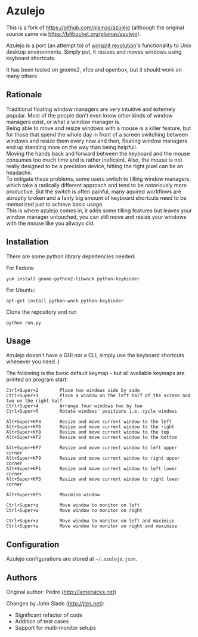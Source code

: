 # Azulejo

This is a fork of https://github.com/plainas/azulejo (although the original source came via https://bitbucket.org/plainas/azulejo).

Azulejo is a port (an attempt to) of [winsplit revolution](http://www.winsplit-revolution.com/)'s functionality to Unix desktop environments.
Simply put, it resizes and moves windows using keyboard shortcuts.

It has been tested on gnome2, xfce and openbox, but it should work on many others

## Rationale

Traditional floating window managers are very intuitive and extemely popular. Most of the people don't even know other kinds of window managers exist, or what a window manager is.  
Being able to move and resize windows with a mouse is a killer feature, but for those that spend the whole day in front of a screen switching between windows and resize them every now and then, floating window managers end up standing more on the way than being helpfull.  
Moving the hands back and forward between the keyboard and the mouse consumes too much time and is rather ineficient. Also, the mouse is not really designed to be a precision device, hitting the right pixel can be an headache.  
To mitigate these problems, some users switch to tilling window managers, which take a radically different approach and tend to be notoriously more productive. But the switch is often painful, many aquired workflows are abruptly broken and a fairly big amount of keyboard shortcuts need to be memorized just to achieve basic usage.  
This is where azulejo comes in, it adds some tilling features but leaves your window manager untouched, you can still move and resize your windows with the mouse like you allways did.

## Installation

There are some python library depedencies needed:

For Fedora:

    yum install gnome-python2-libwnck python-keybinder

For Ubuntu:

	apt-get install python-wnck python-keybinder

Clone the repository and run 

	python run.py

## Usage

Azulejo doesn't have a GUI nor a CLI, simply use the keyboard shortcuts whenever you need :)

The following is the basic default keymap - but all avaliable keymaps are printed on program start:

	Ctrl+Super+2		Place two windows side by side
	Ctrl+Super+3		Place a window on the left half of the screen and two on the right half
	Ctrl+Super+4		Arrange four windows two by two
	Ctrl+Super+R		Rotate windows' positions i.e. cycle windows
	
	Alt+Super+KP4		Resize and move current window to the left
	Alt+Super+KP6		Resize and move current window to the right
	Alt+Super+KP8		Resize and move current window to the top
	Alt+Super+KP2		Resize and move current window to the bottom
	
	Alt+Super+KP7		Resize and move current window to left upper corner
	Alt+Super+KP9		Resize and move current window to right upper corner
	Alt+Super+KP1		Resize and move current window to left lower corner
	Alt+Super+KP3		Resize and move current window to right lower corner
	
	Alt+Super+KP5		Maximise window
	
	Ctrl+Super+q		Move window to monitor on left
	Ctrl+Super+w		Move window to monitor on right
	
	Ctrl+Super+a		Move window to monitor on left and maximise
	Ctrl+Super+s		Move window to monitor on right and maximise
	
## Configuration

Azulejo configurations are stored at `~/.azulejo.json`.

## Authors

Original author: Pedro (http://lamehacks.net)   

Changes by John Slade (http://jtes.net):
- Significant refactor of code
- Addition of test cases
- Support for multi-monitor setups

